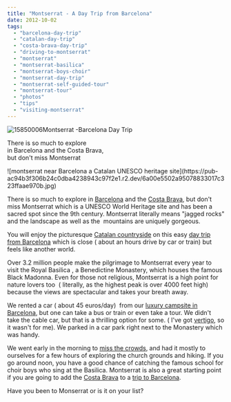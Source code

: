 ```yaml
---
title: "Montserrat - A Day Trip from Barcelona"
date: 2012-10-02
tags: 
  - "barcelona-day-trip"
  - "catalan-day-trip"
  - "costa-brava-day-trip"
  - "driving-to-montserrat"
  - "montserrat"
  - "montserrat-basilica"
  - "montserrat-boys-choir"
  - "montserrat-day-trip"
  - "montserrat-self-guided-tour"
  - "montserrat-tour"
  - "photos"
  - "tips"
  - "visiting-montserrat"
---
```


![15850006](https://pub-ac94b3f306b24c0dba4238943c97f2e1.r2.dev/6a00e5502a95078833017d3c6e39ee970c.jpg)Montserrat -Barcelona Day Trip  
  
There is so much to explore  
in Barcelona and the Costa Brava,  
but don't miss Montserrat

<!--more--> ![montserrat near Barcelona a Catalan UNESCO heritage site](https://pub-ac94b3f306b24c0dba4238943c97f2e1.r2.dev/6a00e5502a95078833017c323ffaae970b.jpg)  
  
There is so much to explore in [Barcelona](https://pub-ac94b3f306b24c0dba4238943c97f2e1.r2.dev/2011/07/costa-brava-and-barcelona.html "barcelona travel") and the [Costa Brava](https://pub-ac94b3f306b24c0dba4238943c97f2e1.r2.dev/2009/07/top-10-costa-brava-secret-gems-spain.html "costa brava travel tips and photos"), but don't miss Montserrat which is a UNESCO World Heritage site and has been a sacred spot since the 9th century. Montserrat literally means "jagged rocks" and the landscape as well as the  mountains are uniquely gorgeous.  
  
You will enjoy the picturesque [Catalan countryside](https://pub-ac94b3f306b24c0dba4238943c97f2e1.r2.dev/2011/09/best-catalan-food-in-barcelona.html "cantalan countrside restaurant near barcelona") on this easy [day trip from Barcelona](https://pub-ac94b3f306b24c0dba4238943c97f2e1.r2.dev/2007/05/gaudis-sagrada.html "barcelona day trip Gaudi") which is close ( about an hours drive by car or train) but feels like another world.  
  
Over 3.2 million people make the pilgrimage to Montserrat every year to visit the Royal Basilica , a Benedictine Monastery, which houses the famous Black Madonna. Even for those not religious, Montserrat is a high point for nature lovers too  ( literally, as the highest peak is over 4000 feet high) because the views are spectacular and takes your breath away.  
  
We rented a car ( about 45 euros/day)  from our [luxury campsite in Barcelona](https://pub-ac94b3f306b24c0dba4238943c97f2e1.r2.dev/2007/05/barcelona-beach.html "luxury campsite barcelona"), but one can take a bus or train or even take a tour. We didn't take the cable car, but that is a thrilling option for some. ( I've got [vertigo](https://pub-ac94b3f306b24c0dba4238943c97f2e1.r2.dev/2012/08/can-you-travel-with-fear-of-flying-vertigo-claustrophobia-and-agoraphobia.html "vertigo and travel"), so it wasn't for me). We parked in a car park right next to the Monastery which was handy.  
  
We went early in the morning to [miss the crowds](https://pub-ac94b3f306b24c0dba4238943c97f2e1.r2.dev/2010/07/how-to-travel-without-crowds-in-high-season-finding-bargains-peace-value-away-from-tourist-areas-tip.html "how to avoids crowds when traveling "), and had it mostly to ourselves for a few hours of exploring the church grounds and hiking. If you go around noon, you have a good chance of catching the famous school for choir boys who sing at the Basilica. Montserrat is also a great starting point if you are going to add the [Costa Brava](https://pub-ac94b3f306b24c0dba4238943c97f2e1.r2.dev/2006/10/dali-musee-hot.html "costa brava and dali museum") to a [trip to Barcelona](https://pub-ac94b3f306b24c0dba4238943c97f2e1.r2.dev/2011/07/what-our-nomadic-travel-lifestyle-looks-like-family-fun.html "trip to Barcelona on RTW tour").  
  
Have you been to Monserrat or is it on your list?
